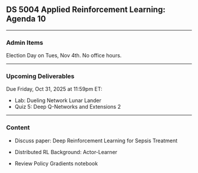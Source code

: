 ## DS 5004 Applied Reinforcement Learning: Agenda 10

---

### Admin Items

Election Day on Tues, Nov 4th. No office hours.

---

### Upcoming Deliverables


Due Friday, Oct 31, 2025 at 11:59pm ET:  
- Lab: Dueling Network Lunar Lander  
- Quiz 5: Deep Q-Networks and Extensions 2


---

### Content

- Discuss paper: Deep Reinforcement Learning for Sepsis Treatment

- Distributed RL Background: Actor-Learner

- Review Policy Gradients notebook 
